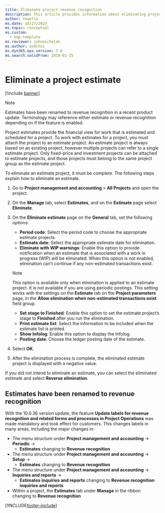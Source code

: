 ```yaml
---
title: Eliminate project revenue recognition
description: This article provides information about eliminating project revenue recognition after the project is complete. 
author: Yowelle
ms.date: 10/27/2023
ms.topic: conceptual
ms.custom: 
  - bap-template
ms.reviewer: johnmichalak
ms.author: andchoi
ms.dyn365.ops.version: 7.0
ms.search.validFrom: 2019-01-15
---
```

# Eliminate a project estimate

[!include [banner](../includes/banner.md)]

 > [!NOTE]
   > Estimates have been renamed to revenue recognition in a recent product update. Terminology may reference either estimate or revenue recognition depending on if the feature is enabled.

Project estimates provide the financial view for work that is estimated and scheduled for a project. To work with estimates for a project, you must attach the project to an estimate project. An estimate project is always based on an existing project, however multiple projects can refer to a single estimate project. Only fixed-price and investment projects can be attached to estimate projects, and those projects must belong to the same project group as the estimate project.

To eliminate an estimate project, it must be complete. The following steps explain how to eliminate an estimate.

1. Go to **Project management and accounting** > **All Projects** and open the project. 
2. On the **Manage** tab, select **Estimates**, and on the **Estimate** page select **Eliminate**.
3. On the **Eliminate estimate** page on the **General** tab, set the following options:

   - **Period code**: Select the period code to choose the appropriate estimate projects. 
   - **Estimate date**: Select the appropriate estimate date for elimination.
   - **Eliminate with WIP warnings**: Enable this option to provide notification when an estimate that is associated with a work in progress (WIP) will be eliminated. When this option is not enabled, elimination can’t continue if any non-estimated transactions exist. 
   > [!NOTE]
   > This option is available only when elimination is applied to an estimate project. It is not available if you are using periodic postings. This setting works with the settings on the **Estimate** tab on the **Project parameters** page, in the **Allow elimination when non-estimated transactions exist** field group.
   - **Set stage to Finished**: Enable this option to set the estimate project’s stage to **Finished** after you run the elimination.
   - **Print estimate list**: Select the information to be included when the estimate list is printed.
   - **Show Infolog**: Enable this option to display the Infolog.
   - **Posting date**: Choose the ledger posting date of the estimate.

4.  Select **OK**.
5. After the elimination process is complete, the eliminated estimate project is displayed with a negative value. 

If you did not intend to eliminate an estimate, you can select the eliminated estimate and select **Reverse elimination**.   

## Estimates have been renamed to revenue recognition

With the 10.0.36 version update, the feature **Update labels for revenue recognition and related forms and processes in Project Operations** was made mandatory and took effect for customers. This changes labels in many areas, including the major changes in:

- The menu structure under **Project management and accounting** -> **Periodic** -> 
    - **Estimates** changing to **Revenue recognition**
- The menu structure under **Project management and accounting** -> **Setup** -> 
    - **Estimates** changing to **Revenue recognition**
- The menu structure under **Project management and accounting** -> **Inquiries and reports** -> 
    - **Estimates inquiries and reports** changing to **Revenue recognition inquiries and reports**
- Within a project, the **Estimates** tab under **Manage** in the ribbon changing to **Revenue recognition**

[!INCLUDE[footer-include](../includes/footer-banner.md)]
